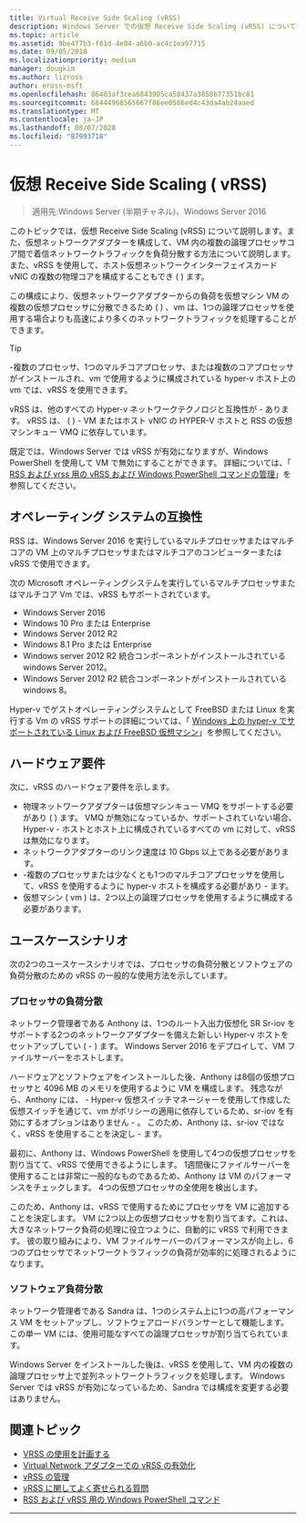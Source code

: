 ```yaml
---
title: Virtual Receive Side Scaling (vRSS)
description: Windows Server での仮想 Receive Side Scaling (vRSS) について説明します。また、仮想ネットワークアダプターを構成して、VM 内の複数の論理プロセッサコア間で着信ネットワークトラフィックを負荷分散する方法についても説明します。 また、ホスト仮想ネットワークインターフェイスカード (vNIC) の複数の物理コアを構成することもできます。
ms.topic: article
ms.assetid: 9be477b3-f81d-4e84-a6b0-ac4c1ea97715
ms.date: 09/05/2018
ms.localizationpriority: medium
manager: dougkim
ms.author: lizross
author: eross-msft
ms.openlocfilehash: 86403af3cea6843905ca58437a3858b77351bc81
ms.sourcegitcommit: 68444968565667f86ee0586ed4c43da4ab24aaed
ms.translationtype: MT
ms.contentlocale: ja-JP
ms.lasthandoff: 08/07/2020
ms.locfileid: "87993718"
---
```

# <a name="virtual-receive-side-scaling-vrss"></a>仮想 Receive Side Scaling \( vRSS\)

>適用先:Windows Server (半期チャネル)、Windows Server 2016

このトピックでは、仮想 Receive Side Scaling (vRSS) について説明します。また、仮想ネットワークアダプターを構成して、VM 内の複数の論理プロセッサコア間で着信ネットワークトラフィックを負荷分散する方法について説明します。 また、vRSS を使用して、ホスト仮想ネットワークインターフェイスカード vNIC の複数の物理コアを構成することもでき \( \) ます。

この構成により、仮想ネットワークアダプターからの負荷を仮想マシン VM の複数の仮想プロセッサに分散できるため \( \) 、vm は、1つの論理プロセッサを使用する場合よりも高速により多くのネットワークトラフィックを処理することができます。

>[!TIP]
>\-複数のプロセッサ、1つのマルチコアプロセッサ、または複数のコアプロセッサがインストールされ、vm で使用するように構成されている hyper-v ホスト上の vm では、vRSS を使用できます。

vRSS は、他のすべての Hyper-v ネットワークテクノロジと互換性が \- あります。 vRSS は、 \( \) \- VM またはホスト vNIC の HYPER-V ホストと RSS の仮想マシンキュー VMQ に依存しています。

既定では、Windows Server では vRSS が有効になりますが、Windows PowerShell を使用して VM で無効にすることができます。 詳細については、「 [RSS および vrss 用の vRSS および Windows PowerShell コマンドの](vrss-wps.md)[管理](vrss-manage.md)」を参照してください。



## <a name="operating-system-compatibility"></a>オペレーティング システムの互換性

RSS は、Windows Server 2016 を実行しているマルチプロセッサまたはマルチコアの VM 上のマルチプロセッサまたはマルチコアのコンピューターまたは vRSS で使用できます。

次の Microsoft オペレーティングシステムを実行しているマルチプロセッサまたはマルチコア Vm では、vRSS もサポートされています。

- Windows Server 2016
- Windows 10 Pro または Enterprise
- Windows Server 2012 R2
- Windows 8.1 Pro または Enterprise
- Windows server 2012 R2 統合コンポーネントがインストールされている windows Server 2012。
- Windows Server 2012 R2 統合コンポーネントがインストールされている windows 8。

Hyper-v でゲストオペレーティングシステムとして FreeBSD または Linux を実行する Vm の vRSS サポートの詳細については、「 [Windows 上の hyper-v でサポートされている Linux および FreeBSD 仮想マシン](../../../virtualization/hyper-v/supported-linux-and-freebsd-virtual-machines-for-hyper-v-on-windows.md)」を参照してください。

## <a name="hardware-requirements"></a>ハードウェア要件

次に、vRSS のハードウェア要件を示します。

- 物理ネットワークアダプターは仮想マシンキュー VMQ をサポートする必要があり \( \) ます。 VMQ が無効になっているか、サポートされていない場合、Hyper-v \- ホストとホスト上に構成されているすべての vm に対して、vRSS は無効になります。
- ネットワークアダプターのリンク速度は 10 Gbps 以上である必要があります。
- \-複数のプロセッサまたは少なくとも1つのマルチコアプロセッサを使用して、vRSS を使用するように hyper-v ホストを構成する必要があり \- ます。
- 仮想マシン \( vm \) は、2つ以上の論理プロセッサを使用するように構成する必要があります。


## <a name="use-case-scenarios"></a>ユースケースシナリオ

次の2つのユースケースシナリオでは、プロセッサの負荷分散とソフトウェアの負荷分散のための vRSS の一般的な使用方法を示しています。

### <a name="processor-load-balancing"></a>プロセッサの負荷分散

ネットワーク管理者である Anthony は、1つのルート入出力仮想化 SR Sr-iov をサポートする2つのネットワークアダプターを備えた新しい Hyper-v ホストをセットアップしてい \( \- \) ます。 Windows Server 2016 をデプロイして、VM ファイルサーバーをホストします。

ハードウェアとソフトウェアをインストールした後、Anthony は8個の仮想プロセッサと 4096 MB のメモリを使用するように VM を構成します。 残念ながら、Anthony には、 \- Hyper-v 仮想スイッチマネージャーを使用して作成した仮想スイッチを通じて、vm がポリシーの適用に依存しているため、sr-iov を有効にするオプションはありません \- 。 このため、Anthony は、sr-iov ではなく、vRSS を使用することを決定し \- ます。

最初に、Anthony は、Windows PowerShell を使用して4つの仮想プロセッサを割り当てて、vRSS で使用できるようにします。 1週間後にファイルサーバーを使用することは非常に一般的なものであるため、Anthony は VM のパフォーマンスをチェックします。  4つの仮想プロセッサの全使用を検出します。

このため、Anthony は、vRSS で使用するためにプロセッサを VM に追加することを決定します。  VM に2つ以上の仮想プロセッサを割り当てます。これは、大きなネットワーク負荷の処理に役立つように、自動的に vRSS で利用できます。 彼の取り組みにより、VM ファイルサーバーのパフォーマンスが向上し、6つのプロセッサでネットワークトラフィックの負荷が効率的に処理されるようになります。


### <a name="software-load-balancing"></a>ソフトウェア負荷分散

ネットワーク管理者である Sandra は、1つのシステム上に1つの高パフォーマンス VM をセットアップし、ソフトウェアロードバランサーとして機能します。 この単一 VM には、使用可能なすべての論理プロセッサが割り当てられています。

Windows Server をインストールした後は、vRSS を使用して、VM 内の複数の論理プロセッサ上で並列ネットワークトラフィックを処理します。 Windows Server では vRSS が有効になっているため、Sandra では構成を変更する必要はありません。


## <a name="related-topics"></a>関連トピック

- [VRSS の使用を計画する](vrss-plan.md)
- [Virtual Network アダプターでの vRSS の有効化](vrss-enable.md)
- [vRSS の管理](vrss-manage.md)
- [vRSS に関してよく寄せられる質問](vrss-faq.md)
- [RSS および vRSS 用の Windows PowerShell コマンド](vrss-wps.md)

---